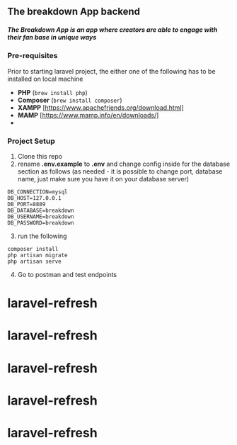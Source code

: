 ## The breakdown App backend

##### The Breakdown App is an app where creators are able to engage with their fan base in unique ways


### Pre-requisites

Prior to starting laravel project, the either one of the following has to be installed on local machine
  - **PHP** (`brew install php`)
  - **Composer** (`brew install composer`)
  - **XAMPP** [https://www.apachefriends.org/download.html] 
  - **MAMP** [https://www.mamp.info/en/downloads/]
  - 
  
### Project Setup
1. Clone this repo
2. rename **.env.example** to **.env** and change config inside for the database section as follows (as needed - it is possible to change port, database name, just make sure you have it on your database server)
```
DB_CONNECTION=mysql
DB_HOST=127.0.0.1
DB_PORT=8889
DB_DATABASE=breakdown
DB_USERNAME=breakdown
DB_PASSWORD=breakdown
```
3. run the following
```
composer install
php artisan migrate
php artisan serve
```
4. Go to postman and test endpoints
# laravel-refresh
# laravel-refresh
# laravel-refresh
# laravel-refresh
# laravel-refresh
